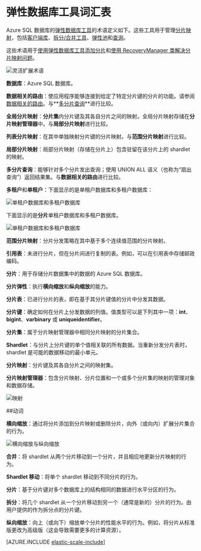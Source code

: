 <properties 
    pageTitle="弹性数据库工具词汇表 | Azure" 
    description="弹性数据库工具所用术语的解释" 
    services="sql-database" 
    documentationCenter="" 
    manager="jhubbard" 
    authors="ddove" 
    editor=""/>

<tags 
    ms.service="sql-database" 
    ms.workload="sql-database" 
    ms.tgt_pltfrm="na" 
    ms.devlang="na" 
    ms.topic="article" 
    ms.date="05/27/2016" 
    wacn.date="07/18/2016" 
    ms.author="ddove"/>

# 弹性数据库工具词汇表
Azure SQL 数据库的[弹性数据库工具](/documentation/articles/sql-database-elastic-scale-introduction/)的术语定义如下。这些工具用于管理[分片映射](/documentation/articles/sql-database-elastic-scale-shard-map-management/)，包括[客户端库](/documentation/articles/sql-database-elastic-database-client-library/)、[拆分/合并工具](/documentation/articles/sql-database-elastic-scale-overview-split-and-merge/)、[弹性池](/documentation/articles/sql-database-elastic-pool/)和[查询](/documentation/articles/sql-database-elastic-query-overview/)。

这些术语用于[使用弹性数据库工具添加分片](/documentation/articles/sql-database-elastic-scale-add-a-shard/)和[使用 RecoveryManager 类解决分片映射问题](/documentation/articles/sql-database-elastic-database-recovery-manager/)。

![灵活扩展术语][1]

**数据库**：Azure SQL 数据库。

**数据相关的路由**：使应用程序能够连接到给定了特定分片键的分片的功能。请参阅[数据相关的路由](/documentation/articles/sql-database-elastic-scale-data-dependent-routing/)。与**[多分片查询](/documentation/articles/sql-database-elastic-scale-multishard-querying/)**进行比较。

**全局分片映射**：**分片集**内分片键及其各自分片之间的映射。全局分片映射存储在**分片映射管理器**中。与**局部分片映射**进行比较。

**列表分片映射**：在其中单独映射分片键的分片映射。与**范围分片映射**进行比较。

**局部分片映射**：局部分片映射（存储在分片上）包含驻留在该分片上的 shardlet 的映射。

**多分片查询**：能够针对多个分片发出查询；使用 UNION ALL 语义（也称为“扇出查询”）返回结果集。与**数据相关的路由**进行比较。

**多租户**和**单租户**：下面显示的是单租户数据库和多租户数据库：

![单租户数据库和多租户数据库](./media/sql-database-elastic-scale-glossary/multi-single-simple.png)

下面显示的是**分片**单租户数据库和多租户数据库。

![单租户数据库和多租户数据库](./media/sql-database-elastic-scale-glossary/shards-single-multi.png)

**范围分片映射**：分片分发策略在其中基于多个连续值范围的分片映射。

**引用表**：未进行分片，但在分片间进行复制的表。例如，可以在引用表中存储邮政编码。

**分片**：用于存储分片数据集中的数据的 Azure SQL 数据库。

**分片弹性**：执行**横向缩放**和**纵向缩放**的能力。

**分片表**：已进行分片的表，即在基于其分片键值的分片中分发其数据。

**分片键**：确定如何在分片上分发数据的列值。值类型可以是下列其中一项：**int**、**bigint**、**varbinary** 或 **uniqueidentifier**。

**分片集**：属于分片映射管理器中相同分片映射的分片集合。

**Shardlet**：与分片上分片键的单个值相关联的所有数据。当重新分发分片表时，shardlet 是可能的数据移动的最小单元。

**分片映射**：分片键及其各自分片之间的映射集。

**分片映射管理器**：包含分片映射、分片位置和一个或多个分片集的映射的管理对象和数据存储。

![映射][2]


##动词

**横向缩放**：通过将分片添加到分片映射或删除分片，向外（或向内）扩展分片集合的行为。

![横向缩放与纵向缩放][3]

**合并**：将 shardlet 从两个分片移动到一个分片，并且相应地更新分片映射的行为。

**Shardlet 移动**：将单个 shardlet 移动到不同分片的行为。

**分片**：基于分片键对多个数据库上的结构相同的数据进行水平分区的行为。

**拆分**：将几个 shardlet 从一个分片移动到另一个（通常是新的）分片的行为。由用户提供的作为拆分点的分片键。

**纵向缩放**：向上（或向下）缩放单个分片的性能水平的行为。例如，将分片从标准版更改为高级版（这会导致需要更多的计算资源）。

[AZURE.INCLUDE [elastic-scale-include](../../includes/elastic-scale-include.md)]

<!--Image references-->
[1]: ./media/sql-database-elastic-scale-glossary/glossary.png
[2]: ./media/sql-database-elastic-scale-glossary/mappings.png
[3]: ./media/sql-database-elastic-scale-glossary/h_versus_vert.png
 
<!---HONumber=Mooncake_0711_2016-->